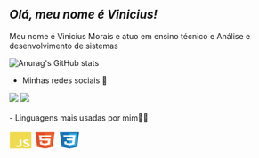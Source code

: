 ## <i>Olá, meu nome é Vinicius!</i>

<p>Meu nome é Vinicius Morais e atuo em ensino técnico e Análise e desenvolvimento de sistemas</p>

![Anurag's GitHub stats](https://github-readme-stats.vercel.app/api?username=Sousasz&show_icons=true&theme=dark)

 - Minhas redes sociais  🤳
<div>
  <a href="https://instagram.com/sousasxy" target="_blank"><img src="https://img.shields.io/badge/-Instagram-%23E4405F?style=for-the-badge&logo=instagram&logoColor=white" target="_blank"></a>
  <a href = "mailto:vm1434072@gmail.com"><img src="https://img.shields.io/badge/-Gmail-%23333?style=for-the-badge&logo=gmail&logoColor=white" target="_blank"></a>
<br>
 <br>
 - Linguagens mais usadas por mim👨‍💻
</div>
<div style="display: inline_block"><br>
  <img align="center" alt="Sousa-Js" height="30" width="40" src="https://raw.githubusercontent.com/devicons/devicon/master/icons/javascript/javascript-plain.svg">
  <img align="center" alt="Sousa-HTML" height="30" width="40" src="https://raw.githubusercontent.com/devicons/devicon/master/icons/html5/html5-original.svg">
  <img align="center" alt="Sousa-CSS" height="30" width="40" src="https://raw.githubusercontent.com/devicons/devicon/master/icons/css3/css3-original.svg">
</div>
